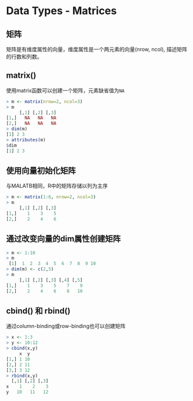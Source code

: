 # Data Types - Matrices

## 矩阵
矩阵是有维度属性的向量，维度属性是一个两元素的向量(nrow, ncol),
描述矩阵的行数和列数。

## matrix()
使用matrix函数可以创建一个矩阵，元素缺省值为`NA`

```R
> m <- matrix(nrow=2, ncol=3)
> m
     [,1] [,2] [,3]
[1,]   NA   NA   NA
[2,]   NA   NA   NA
> dim(m)
[1] 2 3
> attributes(m)
$dim
[1] 2 3
```

## 使用向量初始化矩阵
与MALATB相同，R中的矩阵存储以列为主序
```R
> m <- matrix(1:6, nrow=2, ncol=3)
> m
     [,1] [,2] [,3]
[1,]    1    3    5
[2,]    2    4    6
```

## 通过改变向量的dim属性创建矩阵
```R
> m <- 1:10
> m
 [1]  1  2  3  4  5  6  7  8  9 10
> dim(m) <- c(2,5)
> m
     [,1] [,2] [,3] [,4] [,5]
[1,]    1    3    5    7    9
[2,]    2    4    6    8   10
```

## cbind() 和 rbind()
通过column-binding或row-binding也可以创建矩阵
```R
> x <- 1:3
> y <- 10:12
> cbind(x,y)
     x  y
[1,] 1 10
[2,] 2 11
[3,] 3 12
> rbind(x,y)
  [,1] [,2] [,3]
x    1    2    3
y   10   11   12
```
